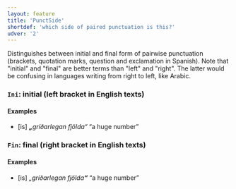 ```yaml
---
layout: feature
title: 'PunctSide'
shortdef: 'which side of paired punctuation is this?'
udver: '2'
---
```


Distinguishes between initial and final form of pairwise punctuation
(brackets, quotation marks, question and exclamation in Spanish). Note
that "initial" and "final" are better terms than "left" and
"right". The latter would be confusing in languages writing from right
to left, like Arabic.

### <a name="Ini">`Ini`</a>: initial (left bracket in English texts)

#### Examples

* [is] _<b>„</b>gríðarlegan fjölda“_ “a huge number”

### <a name="Fin">`Fin`</a>: final (right bracket in English texts)

#### Examples

* [is] _„gríðarlegan fjölda<b>“</b>_ “a huge number”

<!-- Interlanguage links updated Po lis 14 15:34:56 CET 2022 -->
